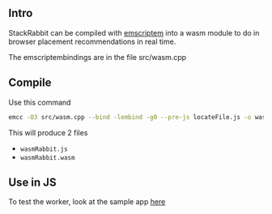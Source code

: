 ## Intro
StackRabbit can be compiled with [emscriptem](https://emscripten.org/) into a wasm module to do in browser placement recommendations in real time.

The emscriptembindings are in the file src/wasm.cpp

## Compile

Use this command

```bash 
emcc -O3 src/wasm.cpp --bind -lembind -g0 --pre-js locateFile.js -o wasmRabbit.js
```

This will produce 2 files 
* `wasmRabbit.js`
* `wasmRabbit.wasm`


## Use in JS

To test the worker, look at the sample app [here](../wasm/)



